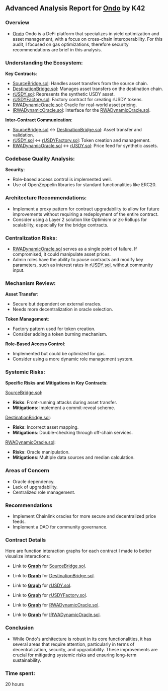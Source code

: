 ## Advanced Analysis Report for [Ondo](https://github.com/code-423n4/2023-09-ondo) by K42
### Overview
- [Ondo](https://github.com/code-423n4/2023-09-ondo) Ondo is a DeFi platform that specializes in yield optimization and asset management, with a focus on cross-chain interoperability. For this audit, I focused on gas optimizations, therefore security recommendations are brief in this analysis. 

### Understanding the Ecosystem:

**Key Contracts**:
- [SourceBridge.sol](https://github.com/code-423n4/2023-09-ondo/blob/main/contracts/bridge/SourceBridge.sol): Handles asset transfers from the source chain.
- [DestinationBridge.sol](https://github.com/code-423n4/2023-09-ondo/blob/main/contracts/bridge/DestinationBridge.sol): Manages asset transfers on the destination chain.
- [rUSDY.sol](https://github.com/code-423n4/2023-09-ondo/blob/main/contracts/usdy/rUSDY.sol): Represents the synthetic USDY asset.
- [rUSDYFactory.sol](https://github.com/code-423n4/2023-09-ondo/blob/main/contracts/usdy/rUSDYFactory.sol): Factory contract for creating rUSDY tokens.
- [RWADynamicOracle.sol](https://github.com/code-423n4/2023-09-ondo/blob/main/contracts/rwaOracles/RWADynamicOracle.sol): Oracle for real-world asset pricing.
- [IRWADynamicOracle.sol](https://github.com/code-423n4/2023-09-ondo/blob/main/contracts/rwaOracles/IRWADynamicOracle.sol): Interface for the [RWADynamicOracle.sol](https://github.com/code-423n4/2023-09-ondo/blob/main/contracts/rwaOracles/RWADynamicOracle.sol).

**Inter-Contract Communication**:

- [SourceBridge.sol](https://github.com/code-423n4/2023-09-ondo/blob/main/contracts/bridge/SourceBridge.sol) <-> [DestinationBridge.sol](https://github.com/code-423n4/2023-09-ondo/blob/main/contracts/bridge/DestinationBridge.sol): Asset transfer and validation.
- [rUSDY.sol](https://github.com/code-423n4/2023-09-ondo/blob/main/contracts/usdy/rUSDY.sol) <-> [rUSDYFactory.sol](https://github.com/code-423n4/2023-09-ondo/blob/main/contracts/usdy/rUSDYFactory.sol): Token creation and management.
- [RWADynamicOracle.sol](https://github.com/code-423n4/2023-09-ondo/blob/main/contracts/rwaOracles/RWADynamicOracle.sol) <-> [rUSDY.sol](https://github.com/code-423n4/2023-09-ondo/blob/main/contracts/usdy/rUSDY.sol): Price feed for synthetic assets.

### Codebase Quality Analysis:

**Security**:
- Role-based access control is implemented well.
- Use of OpenZeppelin libraries for standard functionalities like ERC20. 

### Architecture Recommendations:
- Implement a proxy pattern for contract upgradability to allow for future improvements without requiring a redeployment of the entire contract.
- Consider using a Layer 2 solution like Optimism or zk-Rollups for scalability, especially for the bridge contracts.

### Centralization Risks:
- [RWADynamicOracle.sol](https://github.com/code-423n4/2023-09-ondo/blob/main/contracts/rwaOracles/RWADynamicOracle.sol) serves as a single point of failure. If compromised, it could manipulate asset prices.
- Admin roles have the ability to pause contracts and modify key parameters, such as interest rates in [rUSDY.sol](https://github.com/code-423n4/2023-09-ondo/blob/main/contracts/usdy/rUSDY.sol), without community input.

### Mechanism Review:

**Asset Transfer**: 
- Secure but dependent on external oracles.
- Needs more decentralization in oracle selection.

**Token Management**:
- Factory pattern used for token creation.
- Consider adding a token burning mechanism.

**Role-Based Access Control**:
- Implemented but could be optimized for gas.
- Consider using a more dynamic role management system.

### Systemic Risks:

**Specific Risks and Mitigations in Key Contracts**:

[SourceBridge.sol](https://github.com/code-423n4/2023-09-ondo/blob/main/contracts/bridge/SourceBridge.sol): 
- **Risks**: Front-running attacks during asset transfer.
- **Mitigations**: Implement a commit-reveal scheme.

[DestinationBridge.sol](https://github.com/code-423n4/2023-09-ondo/blob/main/contracts/bridge/DestinationBridge.sol):
- **Risks**: Incorrect asset mapping.
- **Mitigations**: Double-checking through off-chain services.

[RWADynamicOracle.sol](https://github.com/code-423n4/2023-09-ondo/blob/main/contracts/rwaOracles/RWADynamicOracle.sol):
- **Risks**: Oracle manipulation.
- **Mitigations**: Multiple data sources and median calculation.

### Areas of Concern
- Oracle dependency.
- Lack of upgradability.
- Centralized role management.

### Recommendations
- Implement Chainlink oracles for more secure and decentralized price feeds.
- Implement a DAO for community governance.

### Contract Details
Here are function interaction graphs for each contract I made to better visualize interactions: 

- Link to **[Graph](https://pasteboard.co/h1eOiGX61K6I.png)** for [SourceBridge.sol](https://github.com/code-423n4/2023-09-ondo/blob/main/contracts/bridge/SourceBridge.sol).

- Link to **[Graph](https://pasteboard.co/BG6GhZ9VyBfv.png)** for [DestinationBridge.sol](https://github.com/code-423n4/2023-09-ondo/blob/main/contracts/bridge/DestinationBridge.sol).

- Link to **[Graph](https://pasteboard.co/TIaYUQIa6j2E.png)** for [rUSDY.sol](https://github.com/code-423n4/2023-09-ondo/blob/main/contracts/usdy/rUSDY.sol).

- Link to **[Graph](https://pasteboard.co/mb3Oqpep6yGy.png)** for [rUSDYFactory.sol](https://github.com/code-423n4/2023-09-ondo/blob/main/contracts/usdy/rUSDYFactory.sol).

- Link to **[Graph](https://pasteboard.co/u1G484B1S7H9.png)** for [RWADynamicOracle.sol](https://github.com/code-423n4/2023-09-ondo/blob/main/contracts/rwaOracles/RWADynamicOracle.sol).

- Link to **[Graph](https://pasteboard.co/FhmT2ThcJHvQ.png)** for [IRWADynamicOracle.sol](https://github.com/code-423n4/2023-09-ondo/blob/main/contracts/rwaOracles/IRWADynamicOracle.sol).

### Conclusion
- While Ondo's architecture is robust in its core functionalities, it has several areas that require attention, particularly in terms of decentralization, security, and upgradability. These improvements are crucial for mitigating systemic risks and ensuring long-term sustainability. 

### Time spent:
20 hours